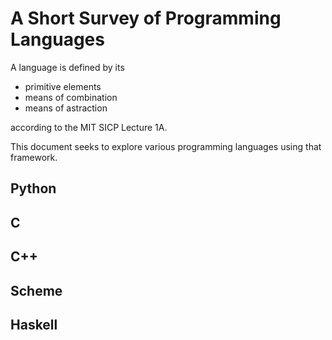# A Short Survey of Programming Languages

A language is defined by its
* primitive elements
* means of combination
* means of astraction

according to the MIT SICP Lecture 1A.

This document seeks to explore various programming languages using that framework.

## Python
## C
## C++
## Scheme
## Haskell
